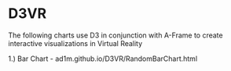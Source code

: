 # D3VR
The following charts use D3 in conjunction with A-Frame to create interactive visualizations in Virtual Reality 

1.) Bar Chart - ad1m.github.io/D3VR/RandomBarChart.html

